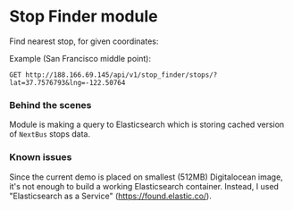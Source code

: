 # Stop Finder module

Find nearest stop, for given coordinates:

Example (San Francisco middle point):
```
GET http://188.166.69.145/api/v1/stop_finder/stops/?lat=37.7576793&lng=-122.50764
```

### Behind the scenes

Module is making a query to Elasticsearch which is storing cached version of ```NextBus``` stops data.


### Known issues

Since the current demo is placed on smallest (512MB) Digitalocean image, it's not enough to build a working Elasticsearch container. Instead, I used "Elasticsearch as a Service" (https://found.elastic.co/).
